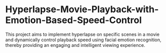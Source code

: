 # Hyperlapse-Movie-Playback-with-Emotion-Based-Speed-Control
This project aims to implement hyperlapse on specific scenes in a movie and dynamically control playback speed using facial emotion recognition, thereby providing an engaging and intelligent viewing experience.

